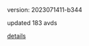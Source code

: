 version: 2023071411-b344

updated 183 avds

[details](https://github.com/0x74f917491bfa7ebfa379/ali_avd_db/blob/master/change_log/2023/07/14/11/b344.txt)